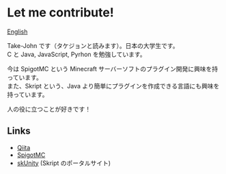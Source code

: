 # Let me contribute!

[English](/README.md)

Take-John です（タケジョンと読みます）。日本の大学生です。  
C と Java, JavaScript, Pyrhon を勉強しています。

今は SpigotMC という Minecraft サーバーソフトのプラグイン開発に興味を持っています。  
また、Skript という、Java より簡単にプラグインを作成できる言語にも興味を持っています。

人の役に立つことが好きです！

## Links

* [Qiita](https://qiita.com/takejohn)
* [SpigotMC](https://www.spigotmc.org/members/take-john.1876492/)
* [skUnity](https://forums.skunity.com/members/take-john.31879/) (Skript のポータルサイト)
